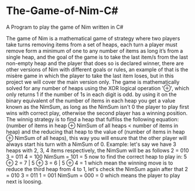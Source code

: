 # The-Game-of-Nim-C#
A Program to play the game of Nim written in C#

The game of Nim is a mathematical game of strategy where two players take turns removing items from a set of heaps, each turn a player must remove form a minimum of one to any number of items as long it’s from a single heap, and the goal of the game is to take the last item/s from the last non-empty heap and the player that does so is declared winner, there are other versions of Nim with different goals or rules, an example of that is the misère game in which the player to take the last item loses, but in this project we will cover the main version only.
The game is mathematically solved for any number of heaps using the XOR logical operation '⊕', which only returns 1 if the number of 1s in each digit is odd.
by using it on the binary equivalent of the number of items in each heap you get a value known as the NimSum, as long as the NimSum isn't 0 the player to play first wins with correct play, otherwise the second player has a winning position.
The winnig strategy is to find a heap that fulfilss the following equation: (number of items in heap ⊕ NimSum of all heaps < number of items in heap) and the reducing that heap to the value of (number of items in heap ⊕ NimSum of all heaps), this way you will ensure that the other player will always start his turn with a NimSum of 0.
Example: let's say we have 3 heaps with 2, 3, 4 items respectively, the NimSum will be as follows
2 = 010
3 = 011
4 = 100
NimSum = 101 = 5
now to find the correct heap to play in: 5 ⊕ 2 = 7 | 5 ⊕ 3 = 6 | 5 ⊕ 4 = 1
which mean the winning move is to reduce the third heap from 4 to 1, let's check the NimSum again after that 
2 = 010
3 = 011
1 = 001
NimSum = 000 = 0
which means the player to play next is loosing.
